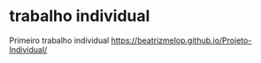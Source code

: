 # trabalho individual
 Primeiro trabalho individual 
https://beatrizmelop.github.io/Projeto-Individual/
